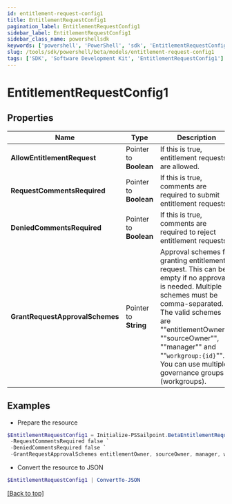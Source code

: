 ```yaml
---
id: entitlement-request-config1
title: EntitlementRequestConfig1
pagination_label: EntitlementRequestConfig1
sidebar_label: EntitlementRequestConfig1
sidebar_class_name: powershellsdk
keywords: ['powershell', 'PowerShell', 'sdk', 'EntitlementRequestConfig1'] 
slug: /tools/sdk/powershell/beta/models/entitlement-request-config1
tags: ['SDK', 'Software Development Kit', 'EntitlementRequestConfig1']
---
```



# EntitlementRequestConfig1

## Properties

Name | Type | Description | Notes
------------ | ------------- | ------------- | -------------
**AllowEntitlementRequest** |  Pointer to **Boolean** | If this is true, entitlement requests are allowed. | [optional] [default to $false]
**RequestCommentsRequired** |  Pointer to **Boolean** | If this is true, comments are required to submit entitlement requests. | [optional] [default to $false]
**DeniedCommentsRequired** |  Pointer to **Boolean** | If this is true, comments are required to reject entitlement requests. | [optional] [default to $false]
**GrantRequestApprovalSchemes** |  Pointer to **String** | Approval schemes for granting entitlement request. This can be empty if no approval is needed. Multiple schemes must be comma-separated. The valid schemes are ""entitlementOwner"", ""sourceOwner"", ""manager"" and ""`workgroup:{id}`"". You can use multiple governance groups (workgroups).  | [optional] [default to "sourceOwner"]

## Examples

- Prepare the resource
```powershell
$EntitlementRequestConfig1 = Initialize-PSSailpoint.BetaEntitlementRequestConfig1  -AllowEntitlementRequest true `
 -RequestCommentsRequired false `
 -DeniedCommentsRequired false `
 -GrantRequestApprovalSchemes entitlementOwner, sourceOwner, manager, workgroup:2c918084660f45d6016617daa9210584
```

- Convert the resource to JSON
```powershell
$EntitlementRequestConfig1 | ConvertTo-JSON
```


[[Back to top]](#) 

